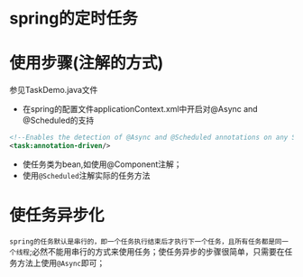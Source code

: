# spring的定时任务

# 使用步骤(注解的方式)
参见TaskDemo.java文件
* 在spring的配置文件applicationContext.xml中开启对@Async and @Scheduled的支持
```xml
<!--Enables the detection of @Async and @Scheduled annotations on any Spring-managed object. If present, a proxy will be generated for executing the annotated methods asynchronously.-->
<task:annotation-driven/>
```
* 使任务类为bean,如使用@Component注解；
* 使用`@Scheduled`注解实际的任务方法

# 使任务异步化
`spring的任务默认是串行的，即一个任务执行结束后才执行下一个任务，且所有任务都是同一个线程`;必然不能用串行的方式来使用任务；使任务异步的步骤很简单，只需要在任务方法上使用`@Async`即可；
